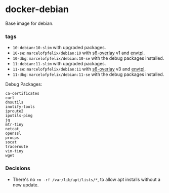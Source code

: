 # docker-debian

Base image for debian. 

### tags

* `10`: `debian:10-slim` with upgraded packages.
* `10-se`: `marcelofpfelix/debian:10` with [s6-overlay](https://github.com/just-containers/s6-overlay) v1 and [envtpl](https://github.com/mattrobenolt/envtpl).
* `10-dbg`: `marcelofpfelix/debian:10-se` with the debug packages installed.
* `11`: `debian:11-slim` with upgraded packages.
* `11-se`: `marcelofpfelix/debian:11` with [s6-overlay](https://github.com/just-containers/s6-overlay) v3 and [envtpl](https://github.com/mattrobenolt/envtpl).
* `11-dbg`: `marcelofpfelix/debian:11-se` with the debug packages installed.


Debug Packages:

```
ca-certificates
curl
dnsutils
inotify-tools
iproute2
iputils-ping
jq
mtr-tiny
netcat
openssl
procps
socat
traceroute
vim-tiny
wget
```

### Decisions

* There's no `rm -rf /var/lib/apt/lists/*`, to allow apt installs without a new update.
